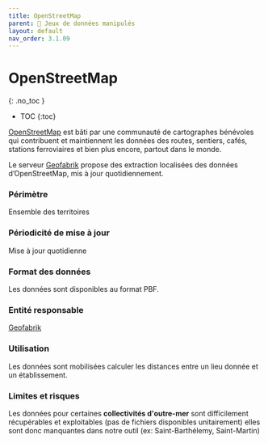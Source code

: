 ```yaml
---
title: OpenStreetMap
parent: 🧩 Jeux de données manipulés
layout: default
nav_order: 3.1.09
---
```


# OpenStreetMap
{: .no_toc }

- TOC
{:toc}

[OpenStreetMap](https://www.openstreetmap.org/about) est bâti par une communauté de cartographes bénévoles qui contribuent et maintiennent les données des routes, sentiers, cafés, stations ferroviaires et bien plus encore, partout dans le monde.

Le serveur [Geofabrik](https://download.geofabrik.de/) propose des extraction localisées des données d’OpenStreetMap, mis à jour quotidiennement.

### Périmètre

Ensemble des territoires

### Périodicité de mise à jour

Mise à jour quotidienne

### Format des données

Les données sont disponibles au format PBF.

### Entité responsable

[Geofabrik](https://download.geofabrik.de/)

### Utilisation

Les données sont mobilisées calculer les distances entre un lieu donnée et un établissement.

### Limites et risques

Les données pour certaines **collectivités d'outre-mer** sont difficilement récupérables et exploitables (pas de fichiers disponibles unitairement) elles sont donc manquantes dans notre outil (ex: Saint-Barthélemy, Saint-Martin)